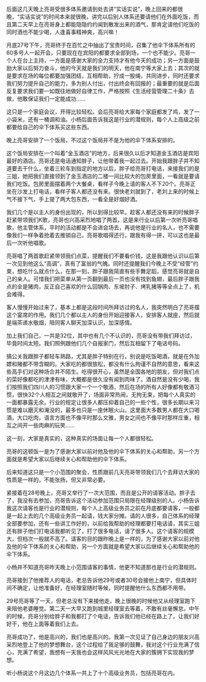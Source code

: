 后面这几天晚上亮哥受很多体系邀请到处去讲“实话实说”，晚上回来的都很晚，“实话实说”的时间本来就很晚，讲完以后别人体系还要请他们在外面吃饭，而且第二天早上在亮哥身上都能隐隐约约闻到散发出来的酒气，那肯定请他们吃饭的同时酒也不能少喝，人逢喜事精神爽，高兴嘛！

月底27号下午，亮哥终于在百忙之中抽出了宝贵时间，召集了他伞下体系所有的60多号人一起开会，只要现在在宾阳的都要求全部到场，一个也不能少。亮哥一个人在台上主持，一方面是感谢大家的全力支持才有他今天的成功；另一方面是鼓励大家以后努力奋斗，他的今天就是我们的明天，他在南宁等大家上去；其次的就是要求在场的每位都要加强团结，互相帮助，拧成一股绳，共同进步，同时还要求我们努力提升自己的能力，多为别人付出，付出终会有回报的；最重要的就是后面反复要求我们要一如既往地做好自律工作，严格按照《生活经营管理二十条》去做，他敢保证我们一定能成功……

这只是一个家庭会议，开得比较轻松。会后亮哥给大家每个家庭都发了鸡，发了一小袋米，还有一桶调和油。小杨后面告诉我这是行业的潜规则，每个人上高级之前都要给自己的伞下体系买这些东西。

晚上亮哥安排了一个饭局，不过这个饭局并不是为他的伞下体系安排的。

这个饭局安排在一个叫着“金玉酒店”的地方，后来很久以后才知道金玉酒店是宾阳最好的酒店。亮哥还是电话通知胖子，让他带着我一起过去。开始我跟胖子并不知道要去干什么，坐着三轮车到指定的地方以后，胖子给亮哥打电话，来接我们的是三姐，她把我们直接领到了金玉酒店的二楼一间比较大的包房里面，一看就是要请我们吃饭。包房里面摆着两个大餐桌，看样子今晚上请的客人不下20个。亮哥正坐在沙发上打电话，看样子客人都还没有来。很快老刘就到了，老刘上来的时候上气不接下气，手上提了两大包东西，一看全是好烟好酒。

我们几个是以主人的身份出现的，所以到得比较早。趁客人都还没有来的时候胖子赶紧带领我们K歌，亮哥也兴高采烈地唱了两首，这是来行业以后第一次听亮哥唱歌，他主管体系，平时的活动都是不会进会场去，再说他是行业的名人，也不需要像我们一样争着抢着去推销自己，亮哥歌唱得还行，跟我有得一拼，可以这也是最后一次听他唱歌。

亮哥唱了两首歌赶紧带领我们点菜，提醒我们不要看价钱，这是我跟他认识以后第一次见到他这么“高调”，真有了富翁的气魄。同时还提醒我们今晚上不受“经管”约束，想吃什么就点什么，在那一刻，胖子跟我简直有些手舞足蹈，感觉亮哥就是自己的亲人。可惜我们把菜单从第一页翻到最后一页也没有找到鱼翅，最后胖子跟我点的全是猪肉，反正自己喜欢的什么回锅肉、东坡肘子、烤乳猪等等全点上了，机会难得。

客人慢慢开始过来了，基本上都是这段时间所拜访过的名人，我突然明白了亮哥摆这个宴席的作用。我们几个都以主人的身份开始迎接客人，安排客人就座，然后就是端茶递水敬烟，陪同客人聊天加深认识，加深感情。

加上我们自己，一共是32位，其中也有几个不认识的，亮哥没有带我们拜访过，毕竟时间太短。我们照例跟他们几个自报家门，然后互相留下了电话号码。

搞公关我跟胖子都轻车熟路，尤其是胖子特别在行，别说是吃饭喝酒，就是在外加嫖和赌都不带含糊的。大家吃的都很放松，都没有什么拘谨不自然的意思，看来这些高手们对这种场合并不陌生。吃得很开心，虽然是全国各地的朋友，但对我们点的菜好像都吃的津津有味，大概都是很久没有闻到肉味了。酒自然是没有少喝，我们按照我们四川人的习惯跟大家一个一个敬酒，然后在场的所有人好像都有敬酒习惯，很快32个人相互之间就敬开了，场面非常热闹，无拘无束，把每个人真实的一面都暴露无余。行业的规定让很多人都压抑着自己的一些个性，很多长期以来习惯是难以磨灭和淹没的，最多也只是一座休眠火山。这里面大多数男人都在大口喝酒，大口吃肉，语言方面也不像平时那么文雅，男女之间也不像平时那样庄重，相互之间开一些肉麻的玩笑……

这一刻，大家是真实的，这种真实的场面让每一个人都很轻松。

亮哥的这顿饭一是为了感谢大家以前对他及他的伞下体系的关心和帮助，另一个方面就是希望大家以后继续关心和帮助他的伞下体系。

后来知道这只是一个小范围的聚会，性质跟前几天亮哥带领我们几个去拜访大家的性质是一样的，不能张扬，但又非常必要。

紧接着在28号晚上，亮哥又举行了一次大范围，而且是公开的请客活动。胖子去了，我没有去参加，亮哥告诉这个活动参加范围只局限在经理级别的人。小杨告诉我这次请客也是行业的潜规则，每个人上高级业务员之前在月底都要请客，一般都是一起上去的几个高级业务员一起请，钱大家分摊。请的人很多，自己体系的经理全部要参加，还有一些讲工作好的，以前给我帮助的经理都要打电话请，其实三姐还有胖子他们打电话我都听见了，打了很多电话，请了很多人。这个请客的规模大，但档次一般就不高了。请客的目的跟昨晚上是一样的，为了感谢大家以前对他及他的伞下体系的关心和帮助，另一个方面就是希望大家以后继续关心和帮助他的伞下体系。

小杨并不知道亮哥昨天晚上小范围请客的事情，他更不知道那也是行业的潜规则。

亮哥接到了他推荐人的电话，老总告诉他29号或者30号会接他上南宁，但具体时间不确定，让他准备好，在经理室随时等候，同时提醒他什么东西都不用带。

29号亮哥等了一天，但老总没有下来接他走，晚上很晚的时候他又从经理室跑下来陪他老婆睡觉。第二天一大早又跑到城里经理室去等着，不敢有丝毫懈怠。中午的时候，亮哥分别给胖子和我都打了个电话，告诉我们他已经在路上了，让我们好好干，他在上面等着我们上去。

亮哥成功了，他是高兴的，我们也是高兴的。我第一次见证了自己身边的朋友兴高采烈地登上了他的梦想舞台，这个过程给了我足够的鼓舞，我对这个行业充满了信心，充满了希望，我想有一天我也会这样风风光光地在大家的簇拥下实现我的梦想。

听小杨说这个月这边几个体系一共上了十个高级业务员，包括亮哥在内。
